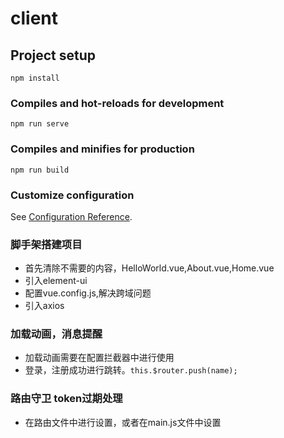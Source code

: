 # client

## Project setup
```
npm install
```

### Compiles and hot-reloads for development
```
npm run serve
```

### Compiles and minifies for production
```
npm run build
```

### Customize configuration
See [Configuration Reference](https://cli.vuejs.org/config/).


### 脚手架搭建项目
- 首先清除不需要的内容，HelloWorld.vue,About.vue,Home.vue
- 引入element-ui
- 配置vue.config.js,解决跨域问题
- 引入axios

### 加载动画，消息提醒
- 加载动画需要在配置拦截器中进行使用
- 登录，注册成功进行跳转。```this.$router.push(name);```

### 路由守卫 token过期处理
- 在路由文件中进行设置，或者在main.js文件中设置